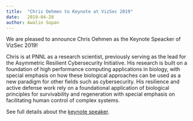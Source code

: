 ```yaml
---
title:  "Chris Oehmen to Keynote at VizSec 2019"
date:   2019-04-28 
author: Awalin Sopan
---
```


<p>We are pleased to announce Chris Oehmen as the Keynote Speacker of VizSec 2019! 
</p>
<p>Chris is at PNNL as a research scientist, previously serving as the lead for the Asymmetric Resilient Cybersecurity Initiative. His research is built on a foundation of high performance computing applications in biology, with special emphasis on how these biological approaches can be used as a new paradigm for other fields such as cybersecurity. His resilience and active defense work rely on a foundational application of biological principles for survivability and regeneration with special emphasis on facilitating human control of complex systems. </p>

See full details about the <a href="/vizsec2019/#keynote"> keynote speaker</a>.
